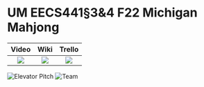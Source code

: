 # UM EECS441§3&4 F22 Michigan Mahjong

| Video  |  Wiki |  Trello  |
|:-----:|:-----:|:--------:|
|[<img src="https://eecs441.eecs.umich.edu/img/admin/video.png">][video_page]|[<img src="https://eecs441.eecs.umich.edu/img/admin/wiki.png">][wiki_page]|[<img src="https://eecs441.eecs.umich.edu/img/admin/trello.png">][agile_page]|

![Elevator Pitch](https://user-images.githubusercontent.com/70667577/206577355-1c04aa01-491b-4434-aaef-9be66d9cef22.png)
![Team](https://user-images.githubusercontent.com/70667577/206577527-4cc68548-b5b6-4c33-973a-7893fa36df44.png)

[video_page]: https://youtu.be/HPRBmXOjGPI
[wiki_page]: https://github.com/Jaksmiths/Michigan_Mahjong/wiki
[agile_page]: https://trello.com/b/zD5OYB0x/michigan-mahjong
